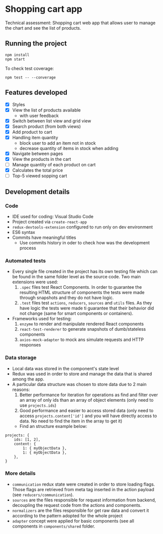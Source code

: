 # Shopping cart app
Technical assessment: Shopping cart web app that allows user to manage the chart and see the list of products.

## Running the project
```
npm install
npm start
```

To check test coverage:
```
npm test -- --converage
```

## Features developed
- [X] Styles
- [X] View the list of products available
	- with user feedback
- [X] Switch between list view and grid view
- [X] Search product (from both views)
- [X] Add product to cart
- [X] Handling item quantity
	- block user to add an item not in stock
	- decrease quantity of items in stock when adding
- [X] Navigate between pages
- [X] View the products in the cart
- [  ] Manage quantity of each product on cart
- [X] Calculates the total price
- [  ] Top-5 viewed sopping cart

## Development details
### Code
- IDE used for coding: Visual Studio Code
- Project created via `create-react-app`
- `redux-devtools-extension` configured to run only on dev environment
- ES6 syntax
- Commits have meaningful titles
	- Use commits history in oder to check how was the development process

### Automated tests
- Every single file created in the project has its own testing file which can be found in the same folder level as the source code. Two main extensions were used:
	1.  `.spec` files test React Components. In order to guarantee the resulting HTML structure of components the tests were made through snapshots and they do not have logic.
	2.  `.test` files test `actions`, `reducers`, `sources` and `utils` files. As they have logic the tests were made ti guarantee that their behavior did not change  (same for smart components or containers).
- Frameworks used for testing:
	1. `enzyme` to render and manipulate rendered React components
	2. `react-test-renderer` to generate snapshots of dumb/stateless components
	3. `axios-mock-adapter` to mock ans simulate requests and HTTP responses

### Data storage
- Local data was stored in the component's state level
- Redux was used in order to store and manage the data that is shared among the app.
- A particular data structure was chosen to store data due to 2 main reasons:
	1. Better performance for iteration for operations as find and filter over an array of only ids than an array of object elements (only need to use `projects.ids`)
	2. Good performance and easier to access stored data (only need to access `projects.content['id']` and you will have directly access to data. No need to find the item in the array to get it)
	- Find an structure example below:
```
projects: {
	ids: [1, 2],
	content: {
		1: { myObjectData },
		1: { myObjectData },
	},
}
```

### More details
- `communication` redux state were created in order to store loading flags. Those flags are retrieved from meta tag inserted in the action payload (see `reducers/communication`).
- `sources` are the files responsible for request information from backend, decoupling the request code from the actions and components.
- `normalizers` are the files responsible for get raw data and convert it according to the pattern adopted for the whole project
- `adapter` concept were applied for basic components (see all components in `components/shared` folder.
